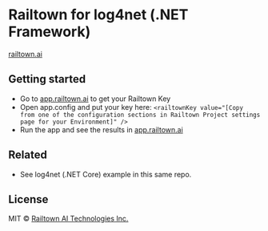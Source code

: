 ﻿# Railtown for log4net (.NET Framework)
[railtown.ai](https://www.railtown.ai/)


## Getting started
- Go to [app.railtown.ai](https://app.railtown.ai/) to get your Railtown Key
- Open app.config and put your key here: 
	`<railtownKey value="[Copy from one of the configuration sections in Railtown Project settings page for your Environment]" />`
- Run the app and see the results in [app.railtown.ai](https://app.railtown.ai/)

## Related
- See log4net (.NET Core) example in this same repo.

## License

MIT  © [Railtown AI Technologies Inc.](https://www.railtown.ai/)